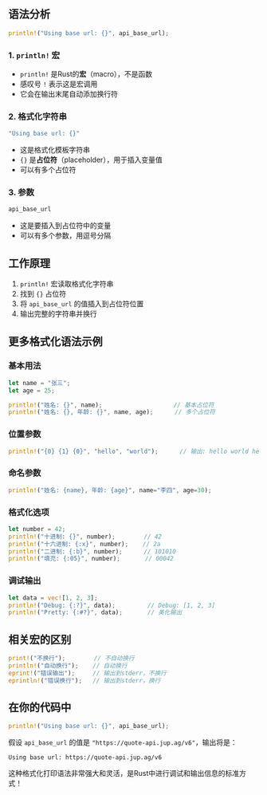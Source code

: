 ## 语法分析

```rust
println!("Using base url: {}", api_base_url);
```

### 1. `println!` 宏
- `println!` 是Rust的**宏**（macro），不是函数
- 感叹号 `!` 表示这是宏调用
- 它会在输出末尾自动添加换行符

### 2. 格式化字符串
```rust
"Using base url: {}"
```
- 这是格式化模板字符串
- `{}` 是**占位符**（placeholder），用于插入变量值
- 可以有多个占位符

### 3. 参数
```rust
api_base_url
```
- 这是要插入到占位符中的变量
- 可以有多个参数，用逗号分隔

## 工作原理

1. `println!` 宏读取格式化字符串
2. 找到 `{}` 占位符
3. 将 `api_base_url` 的值插入到占位符位置
4. 输出完整的字符串并换行

## 更多格式化语法示例

### 基本用法
```rust
let name = "张三";
let age = 25;

println!("姓名: {}", name);                    // 基本占位符
println!("姓名: {}, 年龄: {}", name, age);      // 多个占位符
```

### 位置参数
```rust
println!("{0} {1} {0}", "hello", "world");      // 输出: hello world hello
```

### 命名参数
```rust
println!("姓名: {name}, 年龄: {age}", name="李四", age=30);
```

### 格式化选项
```rust
let number = 42;
println!("十进制: {}", number);        // 42
println!("十六进制: {:x}", number);    // 2a
println!("二进制: {:b}", number);      // 101010
println!("填充: {:05}", number);       // 00042
```

### 调试输出
```rust
let data = vec![1, 2, 3];
println!("Debug: {:?}", data);         // Debug: [1, 2, 3]
println!("Pretty: {:#?}", data);       // 美化输出
```

## 相关宏的区别

```rust
print!("不换行");        // 不自动换行
println!("自动换行");    // 自动换行
eprint!("错误输出");     // 输出到stderr，不换行
eprintln!("错误换行");   // 输出到stderr，换行
```

## 在你的代码中

```rust
println!("Using base url: {}", api_base_url);
```

假设 `api_base_url` 的值是 `"https://quote-api.jup.ag/v6"`，输出将是：
```
Using base url: https://quote-api.jup.ag/v6
```

这种格式化打印语法非常强大和灵活，是Rust中进行调试和输出信息的标准方式！